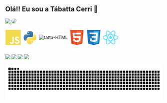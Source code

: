 ## Olá!! Eu sou a Tábatta Cerri 👋

<div align="left">
  <a href="https://github.com/TabattaC">
  <img height="250em" src="https://github-readme-stats.vercel.app/api/top-langs/?username=TabattaC&layout=compact&langs_count=7&theme=dracula"/>
  <a align="right" href="https://picasion.com/" title="gif maker"><img src="https://i.picasion.com/pic92/65a06b13ee91eb3d4e554ccf7d13cf44.gif" height="250" style="border-radius:50px; alt="gif maker"></a>
   
</div>

<div style="display: inline_block"><br>
  <img align="center" alt="tatta-Js" height="50" width="50" src="https://raw.githubusercontent.com/devicons/devicon/master/icons/javascript/javascript-plain.svg">
  <img align="center" alt="tatta-Python" height="50" width="50" src="https://raw.githubusercontent.com/devicons/devicon/master/icons/python/python-original.svg">
  <img align="center" alt="tatta-HTML" height="50" width="50" src="https://cdn.jsdelivr.net/gh/devicons/devicon/icons/java/java-original.svg">
  <img align="center" alt="tatta-HTML" height="50" width="50" src="https://raw.githubusercontent.com/devicons/devicon/master/icons/html5/html5-original.svg">
  <img align="center" alt="tatta-CSS" height="50" width="50" src="https://raw.githubusercontent.com/devicons/devicon/master/icons/css3/css3-original.svg">
  <img align="center" alt="tatta-React" height="50" width="50" src="https://raw.githubusercontent.com/devicons/devicon/master/icons/react/react-original.svg"> 
</div>
 
##
  
 <div>
   <a href="https://instagram.com/tabattacerri" target="_blank"><img src="https://img.shields.io/badge/-Instagram-%23E4405F?style=for-the-badge&logo=instagram&logoColor=white" target="_blank"></a>
  <a href="https://discord.gg/wagxzStdcR" target="_blank"><img src="https://img.shields.io/badge/Discord-7289DA?style=for-the-badge&logo=discord&logoColor=white" target="_blank"></a> 
  <a href = "mailto:tabattacerri17@gmail.com"><img src="https://img.shields.io/badge/-Gmail-%23333?style=for-the-badge&logo=gmail&logoColor=white" target="_blank"></a>
  <a href="https://www.linkedin.com/in/tabatta-cerri-b195051a3" target="_blank"><img src="https://img.shields.io/badge/-LinkedIn-%230077B5?style=for-the-badge&logo=linkedin&logoColor=white" target="_blank"></a> 
  
  ![Snake animation](https://github.com/TabattaC/TabattaC/blob/output/github-contribution-grid-snake.svg)
 </div>

